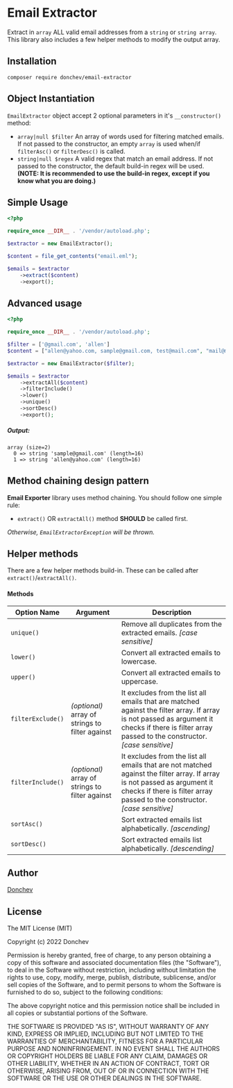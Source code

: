 # Email Extractor

Extract in `array` ALL valid email addresses from a `string` or `string array`.
This library also includes a few helper methods to modify the output array.

## Installation

`composer require donchev/email-extractor`

## Object Instantiation
`EmailExtractor` object accept 2 optional parameters in it's `__constructor()` method:
* `array|null $filter` An array of words used for filtering matched emails. If not passed to the constructor, an empty `array` is used when/if `filterAsc()` or `filterDesc()` is called.
* `string|null $regex` A valid regex that match an email address. If not passed to the constructor, the default build-in regex will be used. **(NOTE: It is recommended to use the build-in regex, except if you know what you are doing.)**

## Simple Usage

```php
<?php

require_once __DIR__ . '/vendor/autoload.php';

$extractor = new EmailExtractor();

$content = file_get_contents("email.eml");

$emails = $extractor
    ->extract($content)
    ->export();
```

## Advanced usage

```php 
<?php

require_once __DIR__ . '/vendor/autoload.php';

$filter = ['@gmail.com', 'allen']
$content = ["allen@yahoo.com, sample@gmail.com, test@mail.com", "mail@mail.me"];

$extractor = new EmailExtractor($filter);

$emails = $extractor
    ->extractAll($content)
    ->filterInclude()
    ->lower()
    ->unique()
    ->sortDesc()
    ->export();
```

##### Output:

```
array (size=2)
  0 => string 'sample@gmail.com' (length=16)
  1 => string 'allen@yahoo.com' (length=16)
```

## Method chaining design pattern

**Email Exporter** library uses method chaining. You should follow one simple rule:

- `extract()` OR `extractAll()` method **SHOULD** be called first.

_Otherwise, `EmailExtractorException` will be thrown._

## Helper methods

There are a few helper methods build-in. These can be called after `extract()`/`extractAll()`.

#### Methods

| Option Name       | Argument                                        | Description                                                                                                                                                                                             |
|-------------------|-------------------------------------------------|---------------------------------------------------------------------------------------------------------------------------------------------------------------------------------------------------------|
| `unique() `       |                                                 | Remove all duplicates from the extracted emails. _[case sensitive]_                                                                                                                                     |
| `lower()`         |                                                 | Convert all extracted emails to lowercase.                                                                                                                                                              |
| `upper()`         |                                                 | Convert all extracted emails to uppercase.                                                                                                                                                              |
| `filterExclude()` | _(optional)_ array of strings to filter against | It excludes from the list all emails that are matched against the filter array. If array is not passed as argument it checks if there is filter array passed to the constructor. _[case sensitive]_     |
| `filterInclude()` | _(optional)_ array of strings to filter against | It excludes from the list all emails that are not matched against the filter array. If array is not passed as argument it checks if there is filter array passed to the constructor. _[case sensitive]_ |
| `sortAsc()`       |                                                 | Sort extracted emails list alphabetically. _[ascending]_                                                                                                                                                |
| `sortDesc()`      |                                                 | Sort extracted emails list alphabetically. _[descending]_                                                                                                                                               |

## Author

[Donchev](https://github.com/vdonchev)

## License

The MIT License (MIT)

Copyright (c) 2022 Donchev

Permission is hereby granted, free of charge, to any person obtaining a copy of this software and associated
documentation files (the "Software"), to deal in the Software without restriction, including without limitation the
rights to use, copy, modify, merge, publish, distribute, sublicense, and/or sell copies of the Software, and to permit
persons to whom the Software is furnished to do so, subject to the following conditions:

The above copyright notice and this permission notice shall be included in all copies or substantial portions of the
Software.

THE SOFTWARE IS PROVIDED "AS IS", WITHOUT WARRANTY OF ANY KIND, EXPRESS OR IMPLIED, INCLUDING BUT NOT LIMITED TO THE
WARRANTIES OF MERCHANTABILITY, FITNESS FOR A PARTICULAR PURPOSE AND NONINFRINGEMENT. IN NO EVENT SHALL THE AUTHORS OR
COPYRIGHT HOLDERS BE LIABLE FOR ANY CLAIM, DAMAGES OR OTHER LIABILITY, WHETHER IN AN ACTION OF CONTRACT, TORT OR
OTHERWISE, ARISING FROM, OUT OF OR IN CONNECTION WITH THE SOFTWARE OR THE USE OR OTHER DEALINGS IN THE SOFTWARE.